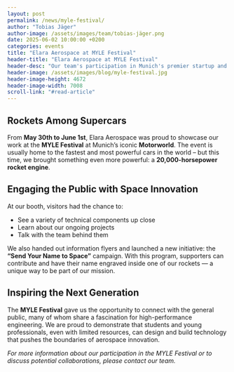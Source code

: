 ```yaml
---
layout: post
permalink: /news/myle-festival/
author: "Tobias Jäger"
author-image: /assets/images/team/tobias-jäger.png
date: 2025-06-02 10:00:00 +0200
categories: events
title: "Elara Aerospace at MYLE Festival"
header-title: "Elara Aerospace at MYLE Festival"
header-desc: "Our team's participation in Munich's premier startup and innovation festival, connecting with the region's brightest minds"
header-image: /assets/images/blog/myle-festival.jpg
header-image-height: 4672
header-image-width: 7008
scroll-link: "#read-article"
---
```

 
## Rockets Among Supercars  

From **May 30th to June 1st**, Elara Aerospace was proud to showcase our work at the **MYLE Festival** at Munich’s iconic **Motorworld**. The event is usually home to the fastest and most powerful cars in the world – but this time, we brought something even more powerful: a **20,000-horsepower rocket engine**.  

## Engaging the Public with Space Innovation  

At our booth, visitors had the chance to:  
- See a variety of technical components up close  
- Learn about our ongoing projects  
- Talk with the team behind them  

We also handed out information flyers and launched a new initiative: the **“Send Your Name to Space”** campaign. With this program, supporters can contribute and have their name engraved inside one of our rockets — a unique way to be part of our mission.  

## Inspiring the Next Generation  

The **MYLE Festival** gave us the opportunity to connect with the general public, many of whom share a fascination for high-performance engineering. We are proud to demonstrate that students and young professionals, even with limited resources, can design and build technology that pushes the boundaries of aerospace innovation.  

*For more information about our participation in the MYLE Festival or to discuss potential collaborations, please contact our team.* 
